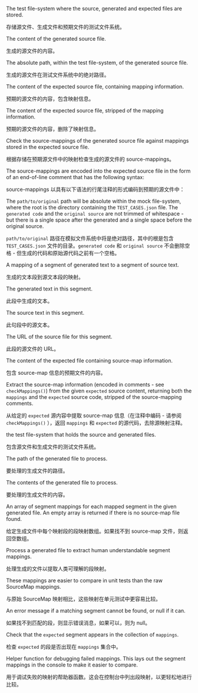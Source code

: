 The test file-system where the source, generated and expected files are stored.

存储源文件、生成文件和预期文件的测试文件系统。

The content of the generated source file.

生成的源文件的内容。

The absolute path, within the test file-system, of the generated source
    file.

生成的源文件在测试文件系统中的绝对路径。

The content of the expected source file, containing mapping information.

预期的源文件的内容，包含映射信息。

The content of the expected source file, stripped of the mapping information.

预期的源文件的内容，删除了映射信息。

Check the source-mappings of the generated source file against mappings stored in the expected
source file.

根据存储在预期源文件中的映射检查生成的源文件的 source-mappings。

The source-mappings are encoded into the expected source file in the form of an end-of-line
comment that has the following syntax:

source-mappings 以具有以下语法的行尾注释的形式编码到预期的源文件中：

The `path/to/original` path will be absolute within the mock file-system, where the root is the
directory containing the `TEST_CASES.json` file. The `generated code` and the `original source`
are not trimmed of whitespace - but there is a single space after the generated and a single
space before the original source.

`path/to/original` 路径在模拟文件系统中将是绝对路径，其中的根是包含 `TEST_CASES.json`
文件的目录。`generated code` 和 `original source` 不会删除空格 -
但生成的代码和原始源代码之前有一个空格。

A mapping of a segment of generated text to a segment of source text.

生成的文本段到源文本段的映射。

The generated text in this segment.

此段中生成的文本。

The source text in this segment.

此句段中的源文本。

The URL of the source file for this segment.

此段的源文件的 URL。

The content of the expected file containing source-map information.

包含 source-map 信息的预期文件的内容。

Extract the source-map information \(encoded in comments - see `checkMappings()`\) from the given
`expected` source content, returning both the `mappings` and the `expected` source code, stripped
of the source-mapping comments.

从给定的 `expected` 源内容中提取 source-map 信息（在注释中编码 - 请参阅 `checkMappings()`
），返回 `mappings` 和 `expected` 的源代码，去除源映射注释。

the test file-system that holds the source and generated files.

包含源文件和生成文件的测试文件系统。

The path of the generated file to process.

要处理的生成文件的路径。

The contents of the generated file to process.

要处理的生成文件的内容。

An array of segment mappings for each mapped segment in the given generated file. An
    empty array is returned if there is no source-map file found.

给定生成文件中每个映射段的段映射数组。如果找不到 source-map 文件，则返回空数组。

Process a generated file to extract human understandable segment mappings.

处理生成的文件以提取人类可理解的段映射。

These mappings are easier to compare in unit tests than the raw SourceMap mappings.

与原始 SourceMap 映射相比，这些映射在单元测试中更容易比较。

An error message if a matching segment cannot be found, or null if it can.

如果找不到匹配的段，则显示错误消息，如果可以，则为 null。

Check that the `expected` segment appears in the collection of `mappings`.

检查 `expected` 的段是否出现在 `mappings` 集合中。

Helper function for debugging failed mappings.
This lays out the segment mappings in the console to make it easier to compare.

用于调试失败的映射的帮助器函数。这会在控制台中列出段映射，以更轻松地进行比较。
